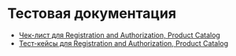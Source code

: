 # Тестовая документация
- [Чек-лист для Registration and Authorization, Product Catalog](https://docs.google.com/spreadsheets/d/1ZIZafh7GtTL3YiHbe1Ank-La6M7cLKt8u_a4-poTh9s/edit?gid=279556364#gid=279556364)
- [Тест-кейсы для Registration and Authorization, Product Catalog](https://app.qase.io/project/G9?previewMode=side&suite=43&tab=)
